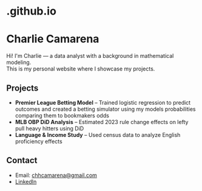 # .github.io

# Charlie Camarena

Hi! I'm Charlie — a data analyst with a background in mathematical modeling.  
This is my personal website where I showcase my projects.

## Projects

- **Premier League Betting Model** – Trained logistic regression to predict outcomes and created a betting simulator using my models probabilities comparing them to bookmakers odds
- **MLB OBP DiD Analysis** – Estimated 2023 rule change effects on lefty pull heavy hitters using DiD  
- **Language & Income Study** – Used census data to analyze English proficiency effects

## Contact

- Email: chhcamarena@gmail.com
- [LinkedIn](https://www.linkedin.com/in/charlie-camarena-045800188/)
